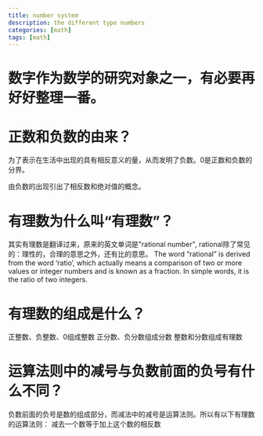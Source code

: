 ```yaml
---
title: number system
description: the different type numbers
categories: [math]
tags: [math]
---
```

# 数字作为数学的研究对象之一，有必要再好好整理一番。
# 正数和负数的由来？
为了表示在生活中出现的具有相反意义的量，从而发明了负数。0是正数和负数的分界。

由负数的出现引出了相反数和绝对值的概念。
# 有理数为什么叫“有理数”？
其实有理数是翻译过来，原来的英文单词是"rational number", rational除了常见的：理性的，合理的意思之外，还有比的意思。
The word “rational” is derived from the word ‘ratio’, which actually means a comparison of two or more values or integer numbers and is known as a fraction. In simple words, it is the ratio of two integers.

# 有理数的组成是什么？
正整数、负整数、0组成整数
正分数、负分数组成分数
整数和分数组成有理数


# 运算法则中的减号与负数前面的负号有什么不同？
负数前面的负号是数的组成部分，而减法中的减号是运算法则。所以有以下有理数的运算法则：
减去一个数等于加上这个数的相反数




